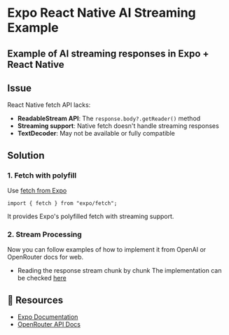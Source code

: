# Expo React Native AI Streaming Example

## Example of AI streaming responses in Expo + React Native

## Issue

React Native fetch API lacks:

- **ReadableStream API**: The `response.body?.getReader()` method
- **Streaming support**: Native fetch doesn't handle streaming responses
- **TextDecoder**: May not be available or fully compatible

## Solution

### 1. **Fetch with polyfill**

Use [fetch from Expo](https://docs.expo.dev/versions/latest/sdk/expo/)

```tsx
import { fetch } from "expo/fetch";
```

It provides Expo's polyfilled fetch with streaming support.

### 2. **Stream Processing**

Now you can follow examples of how to implement it from OpenAI or OpenRouter docs for web.

- Reading the response stream chunk by chunk
  The implementation can be checked [here](/app/index.tsx)

## 🔗 Resources

- [Expo Documentation](https://docs.expo.dev/)
- [OpenRouter API Docs](https://openrouter.ai/docs)
